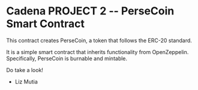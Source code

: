 # Cadena PROJECT 2 -- PerseCoin Smart Contract

This contract creates PerseCoin, a token that follows the ERC-20 standard.

It is a simple smart contract that inherits functionality from OpenZeppelin. Specifically, PerseCoin is burnable and mintable.

Do take a look!

- Liz Mutia
